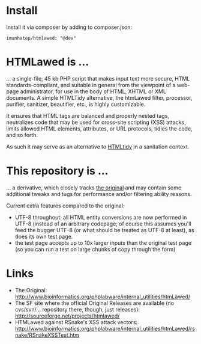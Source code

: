 Install
===============

Install it via composer by adding to composer.json:
```
imunhatep/htmlawed: "@dev" 
```


HTMLawed is ...
===============

... a single-file, 45 kb PHP script that makes input text more secure, HTML standards-compliant, and 
suitable in general from the viewpoint of a web-page administrator, for use in the body of HTML, XHTML 
or XML documents. A simple HTMLTidy alternative, the htmLawed filter, processor, purifier, sanitizer, 
beautifier, etc., is highly customizable. 

It ensures that HTML tags are balanced and properly nested tags, neutralizes code that may be used 
for cross-site scripting (XSS) attacks, limits allowed HTML elements, attributes, or URL protocols, 
tidies the code, and so forth.

As such it may serve as an alternative to [HTMLtidy](http://en.wikipedia.org/wiki/HTML_Tidy) in a 
sanitation context.


This repository is ...
======================

... a derivative, which closely tracks [the original](http://www.bioinformatics.org/phplabware/internal_utilities/htmLawed/)
and may contain some additional tweaks and tugs for performance and/or filtering ability reasons.

Current extra features compared to the original:

* UTF-8 throughout: all HTML entity conversions are now performed in UTF-8 (instead of an arbitrary 
  codepage; of course this assumes you'll feed the bugger UTF-8 (or what should be treated as UTF-8 
  at least), as does its own test page.
* the test page accepts up to 10x larger inputs than the original test page (so you can run a test on 
  large chunks of copy through the form)



Links
=====

* The Original: http://www.bioinformatics.org/phplabware/internal_utilities/htmLawed/
* The SF site where the official Original Releases are available (no cvs/svn/... repository there, though, just releases): http://sourceforge.net/projects/htmlawed/
* HTMLawed against RSnake's XSS attack vectors: http://www.bioinformatics.org/phplabware/internal_utilities/htmLawed/rsnake/RSnakeXSSTest.htm

